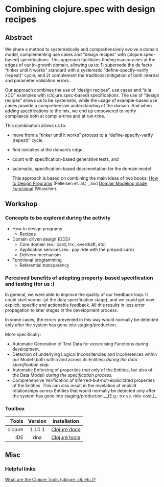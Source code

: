 # Combining clojure.spec with design recipes 

## Abstract

We share a method to systematically and comprehensively evolve a domain model, complementing use cases and “design recipes” with (clojure.spec-based) specifications. This approach facilitates finding inaccuracies at the edges of our in-growth domain, allowing us to: 1) supersede the de facto “tinker until it works” standard with a systematic “define-specify-verify (repeat)” cycle; and 2) complement the traditional mitigation of both internal and parameter validation errors.

Our approach combines the use of “design recipes”, use cases and “à la xDD” examples with (clojure.spec-based) specifications. The use of “design recipes” allows us to be systematic, while the usage of example-based use cases provide a comprehensive understanding of the domain. And when adding specifications to the mix, we end up empowered to verify compliance both at compile-time and at run-time.

This combination allows us to:

- move from a “tinker until it works” process to a “define-specify-verify (repeat)” cycle,
- find mistakes at the domain’s edge,
- count with specification-based generative tests, and
- automatic, specification-based documentation for the domain model

    This approach is based on combining the main ideas of two books: [How to Design Programs][htdp] (Felleisen et. al.) , and [Domain Modeling made Functional][fsharpfor] (Wlaschin).

## Workshop

### Concepts to be explored during the activity

- How to design programs
  - Recipes
- Domain driven design (DDD)
  - Core domain (ex.: card, trx., overdraft, etc)
  - Application services (ex.: pay ride with the prepaid card)
  - Delivery mechanism 
- Functional programming
  - Referential transparency

### Perceived benefits of adopting property-based specification and testing (for us :)

In general, we were able to improve the quality of our feedback loop. It could start sooner (at the data specification stage), and we could get new explicit, specific and actionable feedback. All this results in less error propagation to later stages in the development process. 

In some cases, the errors prevented in this way would normally be detected only after the system has gone into staging/production.

More specifically:

- Automatic Generation of Test Data for excercising Functions during development.
- Detection of underlying Logical Inconsitencies and Incoherences within our Model (both within and across its Entities) *during the data specification step*.
-  Automatic Enforcing of properties (not only of the Entities, but also of the Data Model) *during the specification process.*
- Comprehensive Verification of inferred-but-not-explicitated properties of the Entities. This can also result in the revelation of implicit relationships across Entities that would normally be detected only after the system has gone into staging/production.__(E.g.: trx vs. ride-cost.)_


### Toolbox

| Tools   | Version  | Installation                    |
| --:     | :------: | ----------------                |
| clojure | 1.10.1   | [Clojure docs][clojure-version] |
| IDE     | dna      | [Clojure tools][clojure-tool]   |


## Misc

### Helpful links

[What are the Clojure Tools (clojure, clj, etc.)?](https://betweentwoparens.com/what-are-the-clojure-tools)

[htdp]: https://htdp.org/
[fsharpfor]: https://fsharpforfunandprofit.com/books/
[bear-emacs]: https://www.gnu.org/software/emacs/download.html
[spacemac]: https://www.spacemacs.org/
[clojure-version]: https://clojure.org/guides/getting_started
[clojure-tool]: https://clojure.org/community/tools
